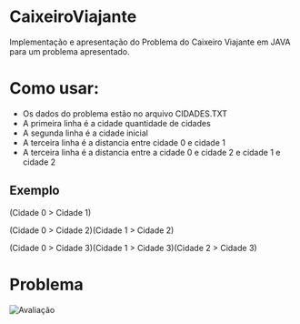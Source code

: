 # CaixeiroViajante
 Implementação e apresentação do Problema do Caixeiro Viajante em JAVA para um problema apresentado.
 
 # Como usar:
* Os dados do problema estão no arquivo CIDADES.TXT
* A primeira linha é a cidade quantidade de cidades
* A segunda linha é a cidade inicial
* A terceira linha é a distancia entre cidade 0 e cidade 1
* A terceira linha é a distancia entre a cidade 0 e cidade 2 e cidade 1 e cidade 2

## Exemplo
(Cidade 0 > Cidade 1)

(Cidade 0 > Cidade 2)(Cidade 1 > Cidade 2)

(Cidade 0 > Cidade 3)(Cidade 1 > Cidade 3)(Cidade 2 > Cidade 3)
 
 # Problema
 ![Avaliação](https://user-images.githubusercontent.com/37451620/117810620-03ffb580-b236-11eb-9925-994a2652d460.PNG)
